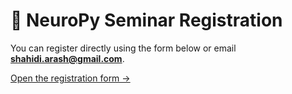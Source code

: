 # 🧠 NeuroPy Seminar Registration

You can register directly using the form below or email **shahidi.arash@gmail.com**.

[Open the registration form →](register.html)
